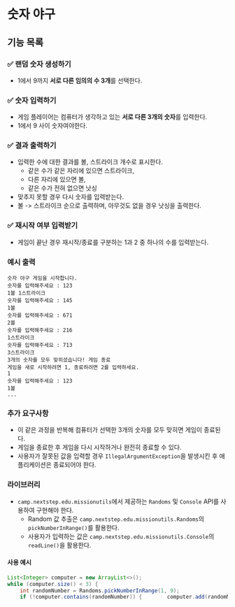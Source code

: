 # 숫자 야구
## 기능 목록

### ✅ 랜덤 숫자 생성하기
- 1에서 9까지 **서로 다른 임의의 수 3개**를 선택한다.

### ✅ 숫자 입력하기
-  게임 플레이어는 컴퓨터가 생각하고 있는 **서로 다른 3개의 숫자**를 입력한다.
  - 1에서 9 사이 숫자여야한다.

### ✅ 결과 출력하기
- 입력한 수에 대한 결과를 볼, 스트라이크 개수로 표시한다.
    - 같은 수가 같은 자리에 있으면 스트라이크,
    - 다른 자리에 있으면 볼,
    - 같은 수가 전혀 없으면 낫싱
- 맞추지 못할 경우 다시 숫자를 입력받는다.
- 볼 -> 스트라이크 순으로 출력하며, 아무것도 없을 경우 낫싱을 출력한다.

### ✅ 재시작 여부 입력받기
- 게임이 끝난 경우 재시작/종료를 구분하는 1과 2 중 하나의 수를 입력받는다.


### 예시 출력
```  
숫자 야구 게임을 시작합니다.  
숫자를 입력해주세요 : 123
1볼 1스트라이크  
숫자를 입력해주세요 : 145
1볼  
숫자를 입력해주세요 : 671
2볼  
숫자를 입력해주세요 : 216
1스트라이크  
숫자를 입력해주세요 : 713
3스트라이크  
3개의 숫자를 모두 맞히셨습니다! 게임 종료  
게임을 새로 시작하려면 1, 종료하려면 2를 입력하세요.  
1  
숫자를 입력해주세요 : 123
1볼  
...  

``` 

### 추가 요구사항
- 이 같은 과정을 반복해 컴퓨터가 선택한 3개의 숫자를 모두 맞히면 게임이 종료된다.
- 게임을 종료한 후 게임을 다시 시작하거나 완전히 종료할 수 있다.
- 사용자가 잘못된 값을 입력할 경우 `IllegalArgumentException`을 발생시킨 후 애플리케이션은 종료되어야 한다.

### 라이브러리
- `camp.nextstep.edu.missionutils`에서 제공하는 `Randoms` 및 `Console` API를 사용하여 구현해야 한다.
    - Random 값 추출은 `camp.nextstep.edu.missionutils.Randoms`의 `pickNumberInRange()`를 활용한다.
    - 사용자가 입력하는 값은 `camp.nextstep.edu.missionutils.Console`의 `readLine()`을 활용한다.

#### 사용 예시

```java  
List<Integer> computer = new ArrayList<>();  
while (computer.size() < 3) {  
    int randomNumber = Randoms.pickNumberInRange(1, 9);    
    if (!computer.contains(randomNumber)) {        computer.add(randomNumber);    }}  
```  
